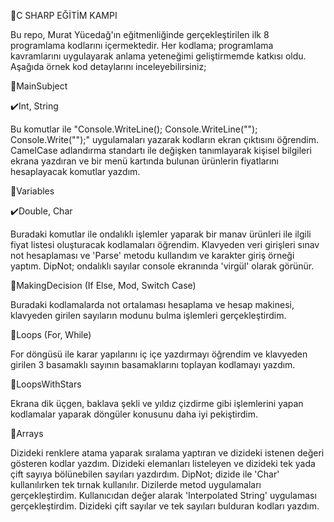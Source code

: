 🔷C SHARP EĞİTİM KAMPI

Bu repo, Murat Yücedağ'ın eğitmenliğinde gerçekleştirilen ilk 8 programlama kodlarını içermektedir. Her kodlama; programlama kavramlarını uygulayarak anlama yeteneğimi geliştirmemde katkısı oldu. Aşağıda örnek kod detaylarını inceleyebilirsiniz;

🔹MainSubject 

✔️Int, String

Bu komutlar ile "Console.WriteLine(); Console.WriteLine(""); Console.Write("");" uygulamaları yazarak kodların ekran çıktısını öğrendim. CamelCase adlandırma standartı ile değişken tanımlayarak kişisel bilgileri ekrana yazdıran ve bir menü kartında bulunan ürünlerin fiyatlarını hesaplayacak komutlar yazdım.

🔹Variables

✔️Double, Char

Buradaki komutlar ile ondalıklı işlemler yaparak bir manav ürünleri ile ilgili fiyat listesi oluşturacak kodlamaları öğrendim. Klavyeden veri girişleri sınav not hesaplaması ve 'Parse' metodu kullandım ve karakter giriş örneği yaptım. DipNot; ondalıklı sayılar console ekranında 'virgül' olarak görünür.

🔹MakingDecision (If Else, Mod, Switch Case)

Buradaki kodlamalarda not ortalaması hesaplama ve hesap makinesi, klavyeden girilen sayıların modunu bulma işlemleri gerçekleştirdim.

🔹Loops (For, While)

For döngüsü ile karar yapılarını iç içe yazdırmayı öğrendim ve klavyeden girilen 3 basamaklı sayının basamaklarını toplayan kodlamayı yazdım.

🔹LoopsWithStars

Ekrana dik üçgen, baklava şekli ve yıldız çizdirme gibi işlemlerini yapan kodlamalar yaparak döngüler konusunu daha iyi pekiştirdim.

🔹Arrays

Dizideki renklere atama yaparak sıralama yaptıran ve dizideki istenen değeri gösteren kodlar yazdım. Dizideki elemanları listeleyen ve dizideki tek yada çift sayıya bölünebilen sayıları yazdırdım. DipNot; dizide ile 'Char' kullanılırken tek tırnak kullanılır. Dizilerde metod uygulamaları gerçekleştirdim. Kullanıcıdan değer alarak 'Interpolated String' uygulaması gerçekleştirdim. Dizideki çift sayılar ve tek sayıları bulduran kodları yazdım.
